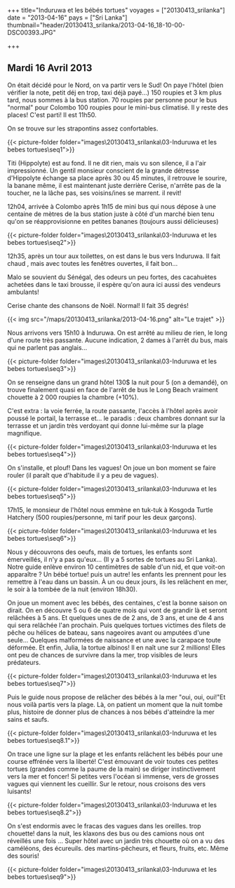 +++
title="Induruwa et les bébés tortues"
voyages = ["20130413_srilanka"]
date = "2013-04-16"
pays = ["Sri Lanka"]
thumbnail="header/20130413_srilanka/2013-04-16_18-10-00-DSC00393.JPG"

+++


## Mardi 16 Avril 2013

On était décidé pour le Nord, on va partir vers le Sud!  On paye l'hôtel (bien vérifier la note, petit déj en trop, taxi déjà payé...)
150 roupies et 3 km plus tard, nous sommes à la bus station.
70 roupies par personne pour le bus "normal" pour Colombo 100 roupies pour le mini-bus climatisé. Il y reste des places! C'est parti! Il est 11h50.

On se trouve sur les strapontins assez confortables.

{{< picture-folder folder="images\20130413_srilanka\03-Induruwa et les bebes tortues\seq1">}}


Titi (Hippolyte) est au fond. Il ne dit rien, mais vu son silence, il a l'air impressionné. Un gentil monsieur conscient de la grande détresse d'Hippolyte échange sa place après 30 ou 45 minutes, il retrouve le sourire, la banane même, il est maintenant juste derrière Cerise, n'arrête pas de la toucher, ne la lâche pas, ses voisins/ines se marrent. il revit!


12h04, arrivée à Colombo après 1h15 de mini bus qui nous dépose à une centaine de mètres de la bus station juste à côté d'un marché bien tenu qu'on se réapprovisionne en petites bananes (toujours aussi délicieuses)

{{< picture-folder folder="images\20130413_srilanka\03-Induruwa et les bebes tortues\seq2">}}

12h35, après un tour aux toilettes, on est dans le bus vers Induruwa.
Il fait chaud , mais avec toutes les fenêtres ouvertes, il fait bon...

Malo se souvient du Sénégal, des odeurs un peu fortes, des cacahuètes achetées dans le taxi brousse, il espère qu'on aura ici aussi des vendeurs ambulants!

Cerise chante des chansons de Noël. Normal! Il fait 35 degrés!

{{< img src="/maps/20130413_srilanka/2013-04-16.png" alt="Le trajet" >}}


Nous arrivons  vers 15h10 à Induruwa. On est arrêté au milieu de rien, le long d'une route très passante. Aucune indication, 2 dames à l'arrêt du bus, mais qui ne parlent pas anglais... 

{{< picture-folder folder="images\20130413_srilanka\03-Induruwa et les bebes tortues\seq3">}}

On se renseigne dans un grand hôtel 130$ la nuit pour 5 (on a demandé), on trouve finalement quasi en face de l'arrêt de bus le Long Beach vraiment chouette à 2 000 roupies la chambre (+10%). 

C'est extra : la voie ferrée, la route passante, l'accès à l'hôtel après avoir poussé le portail, la terrasse et... le paradis : deux chambres donnant sur la terrasse et un jardin très verdoyant qui donne lui-même sur la plage magnifique. 

{{< picture-folder folder="images\20130413_srilanka\03-Induruwa et les bebes tortues\seq4">}}

On s'installe, et plouf! Dans les vagues! On joue un bon moment se faire rouler (il paraît que d'habitude il y a peu de vagues).

{{< picture-folder folder="images\20130413_srilanka\03-Induruwa et les bebes tortues\seq5">}}

17h15, le monsieur de l'hôtel nous emmène en tuk-tuk à Kosgoda Turtle Hatchery (500 roupies/personne, mi tarif pour les deux garçons).

{{< picture-folder folder="images\20130413_srilanka\03-Induruwa et les bebes tortues\seq6">}}

Nous y découvrons des oeufs, mais de tortues, les enfants sont émerveillés, il n'y a pas qu'eux... (Il y a 5 sortes de tortues au Sri Lanka). Notre guide enlève environ 10 centimètres de sable d'un nid, et que voit-on apparaître ? Un bébé tortue! puis un autre! les enfants les prennent pour les remettre à l'eau dans un bassin. À un ou deux jours, ils les relâchent en mer, le soir à la tombée de la nuit (environ 18h30). 



On joue un moment avec les bébés, des centaines, c'est la bonne saison on dirait. On en découvre 5 ou 6 de quatre mois qui vont de grandir là et seront relâchées à 5 ans. Et quelques unes de de 2 ans, de 3 ans, et une de 4 ans qui sera relâchée l'an prochain. Puis quelques tortues victimes des filets de pêche ou hélices de bateau, sans nageoires avant ou amputées d'une seule... Quelques malformées de naissance et une avec la carapace toute déformée. Et enfin, Julia, la tortue albinos! Il en naît une sur 2 millions! Elles ont peu de chances de survivre dans la mer, trop visibles de leurs prédateurs. 

{{< picture-folder folder="images\20130413_srilanka\03-Induruwa et les bebes tortues\seq7">}}

Puis le guide nous propose de relâcher des bébés à la mer "oui, oui, oui!"Et nous voilà partis vers la plage. Là, on patient un moment que la nuit tombe plus, histoire de donner plus de chances à nos bébés d'atteindre la mer sains et saufs.

{{< picture-folder folder="images\20130413_srilanka\03-Induruwa et les bebes tortues\seq8.1">}}

On trace une ligne sur la plage et les enfants relâchent les bébés pour une course effrénée vers la liberté! C'est émouvant de voir toutes ces petites tortues (grandes comme la paume de la main) se diriger instinctivement vers la mer et foncer! Si petites vers l'océan si immense, vers de grosses vagues qui viennent les cueillir. Sur le retour, nous croisons des vers luisants!

{{< picture-folder folder="images\20130413_srilanka\03-Induruwa et les bebes tortues\seq8.2">}}

On s'est endormis avec le fracas des vagues dans les oreilles. trop chouette! dans la nuit, les klaxons des bus ou des camions nous ont réveillés une fois ... Super hôtel avec un jardin très chouette où on a vu des caméléons, des écureuils. des martins-pêcheurs, et fleurs, fruits, etc. Même des souris!

{{< picture-folder folder="images\20130413_srilanka\03-Induruwa et les bebes tortues\seq9">}}

